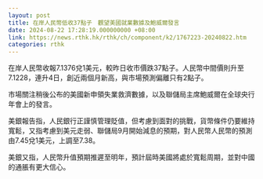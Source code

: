 ```yaml
---
layout: post
title: 在岸人民幣低收37點子　觀望美國就業數據及鮑威爾發言
date: 2024-08-22 17:28:19.000000000 +08:00
link: https://news.rthk.hk/rthk/ch/component/k2/1767223-20240822.htm
categories: rthk
---
```


在岸人民幣收報7.1376兌1美元，較昨日收市價跌37點子。人民幣中間價則升至7.1228，連升4日，創近兩個月新高，與市場預測偏離只有2點子。

市場關注稍後公布的美國新申領失業救濟數據，以及聯儲局主席鮑威爾在全球央行年會上的發言。

美銀報告指，人民銀行正謹慎管理貶值，但考慮到面對的挑戰，貨幣條件仍要維持寬鬆，又指考慮到美元走弱、聯儲局9月開始減息的預期，對人民幣人民幣的預測由7.45兌1美元，上調至7.38。

美銀又指，人民幣升值預期推遲至明年，預計屆時美國將處於寬鬆周期，並對中國的通脹有更大信心。
